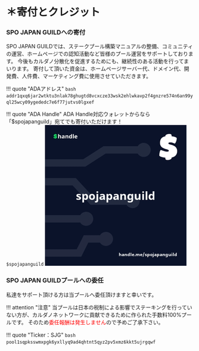 # **＊寄付とクレジット**

### SPO JAPAN GUILDへの寄付
SPO JAPAN GUILDでは、ステークプール構築マニュアルの整備、コミュニティの運営、ホームページでの認知活動など皆様のプール運営をサポートしております。
今後もカルダノ分散化を促進するためにも、継続性のある活動を行ってまいります。
寄付して頂いた資金は、ホームページサーバー代、ドメイン代、開発費、人件費、マーケティング費に使用させていただきます。

!!! quote "ADAアドレス"
    ```bash
    addr1qxq6jar2wtktu3nlak78ghugtd8vcxcze33wsk2ehlwkavp2f4gnzre574n6an99yql25wcy09ygededc7e6f77jutvs0lgxef
    ```

!!! quote "ADA Handle"
    ADA Handle対応ウォレットからなら 「$spojapanguild」宛てでも寄付いただけます！  
    ```
    $spojapanguild
    ```
    ![](../images/handle.png)


### SPO JAPAN GUILDプールへの委任 

私達をサポート頂ける方は当プールへ委任頂けますと幸いです。  

!!! attention "注意"
    当プールは日本の税制による影響でステーキングを行っていない方が、カルダノネットワークに貢献できるために作られた手数料100%プールです。
    そのため<font color=red>委任報酬は発生しません</font>ので予めご了承下さい。

!!! quote "Ticker：SJG"
    ```bash
    pool1sqpksswmxpgk6yxllyq9ad4qhtnt5qyz2pv5xmz6kkt5ujrgqwf
    ```

<!--
### CoinCashew への寄付

!!! quote "ADAアドレス"
```bash
addr1qxhazv2dp8yvqwyxxlt7n7ufwhw582uqtcn9llqak736ptfyf8d2zwjceymcq6l5gxht0nx9zwazvtvnn22sl84tgkyq7guw7q
```

### 全ての協力者
* 👏 Antonie of CNT for being awesomely helpful with Youtube content and in telegram.
* 👏 Special thanks to Kaze-Stake for the pull requests and automatic script contributions.
* 👏 The Legend of ₳da [TLOA] for translating this guide to Spanish.
* 👏 X-StakePool [BTBF] for translating this guide to Japanese.
* 👏 Chris of OMEGA \| CODEX for security improvements.
* 👏 Raymond of GROW for topologyUpdater improvements and being awesome.
-->